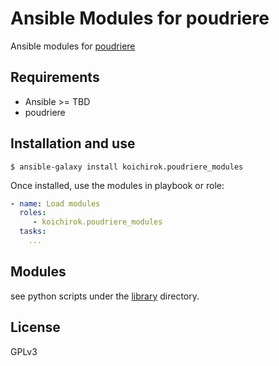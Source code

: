 Ansible Modules for poudriere
=========

Ansible modules for [poudriere](https://github.com/freebsd/poudriere)

Requirements
------------

* Ansible >= TBD
* poudriere

Installation and use
----------------

```
$ ansible-galaxy install koichirok.poudriere_modules
```

Once installed, use the modules in playbook or role:

```yaml
- name: Load modules
  roles:
     - koichirok.poudriere_modules
  tasks:
    ...
```

Modules
-------

see python scripts under the [library](/library) directory.

License
-------

GPLv3
